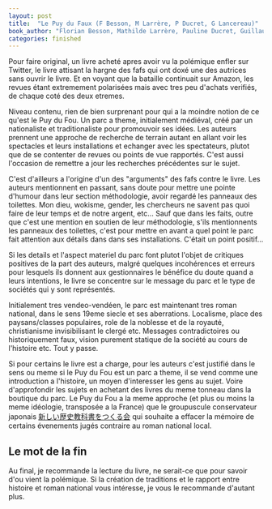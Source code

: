 ```yaml
---
layout: post
title:  "Le Puy du Faux (F Besson, M Larrère, P Ducret, G Lancereau)"
book_author: "Florian Besson, Mathilde Larrère, Pauline Ducret, Guillaume Lancereau"
categories: finished
---
```


Pour faire original, un livre acheté apres avoir vu la polémique enfler sur Twitter, le livre attisant la hargne des fafs qui ont doxé une des autrices sans ouvrir le livre. Et en voyant que la bataille continuait sur Amazon, les revues étant extremement polarisées mais avec tres peu d'achats verifiés, de chaque coté des deux etremes.

Niveau contenu, rien de bien surprenant pour qui a la moindre notion de ce qu'est le Puy du Fou. Un parc a theme, initialement médiéval, créé par un nationaliste et traditionaliste pour promouvoir ses idées. Les auteurs prennent une approche de recherche de terrain autant en allant voir les spectacles et leurs installations et echanger avec les spectateurs, plutot que de se contenter de revues ou points de vue rapportés. C'est aussi l'occasion de remettre a jour les recherches précédentes sur le sujet.

C'est d'ailleurs a l'origine d'un des "arguments" des fafs contre le livre. Les auteurs mentionnent en passant, sans doute pour mettre une pointe d'humour dans leur section méthodologie, avoir regardé les panneaux des toilettes. Mon dieu, wokisme, gender, les chercheurs ne savent pas quoi faire de leur temps et de notre argent, etc... Sauf que dans les faits, outre que c'est une mention en soutien de leur méthodologie, s'ils mentionnents les panneaux des toilettes, c'est pour mettre en avant a quel point le parc fait attention aux détails dans dans ses installations. C'était un point positif...

Si les details et l'aspect materiel du parc font plutot l'objet de critiques positives de la part des auteurs, malgré quelques incohérences et erreurs pour lesquels ils donnent aux gestionnaires le bénéfice du doute quand a leurs intentions, le livre se concentre sur le message du parc et le type de sociétés qui y sont représentés.

Initialement tres vendeo-vendéen, le parc est maintenant tres roman national, dans le sens 19eme siecle et ses aberrations. Localisme, place des paysans/classes populaires, role de la noblesse et de la royauté, christianisme invisibilisant le clergé etc. Messages contradictoires ou historiquement faux, vision purement statique de la société au cours de l'histoire etc. Tout y passe.

Si pour certains le livre est a charge, pour les auteurs c'est justifié dans le sens ou meme si le Puy du Fou est un parc a theme, il se vend comme une introduction a l'histoire, un moyen d'interesser les gens au sujet. Voire d'approfondir les sujets en achetant des livres du meme tonneau dans la boutique du parc. Le Puy du Fou a la meme approche (et plus ou moins la meme idéologie, transposée a la France) que le groupuscule conservateur japonais [新しい歴史教科書をつくる会](https://ja.wikipedia.org/wiki/新しい歴史教科書をつくる会) qui souhaite a effacer la mémoire de certains évenements jugés contraire au roman national local.

## Le mot de la fin

Au final, je recommande la lecture du livre, ne serait-ce que pour savoir d'ou vient la polémique. Si la création de traditions et le rapport entre histoire et roman national vous intéresse, je vous le recommande d'autant plus.